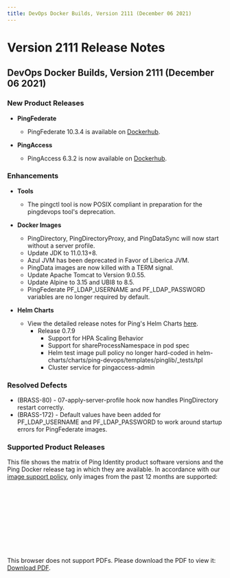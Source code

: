 ```yaml
---
title: DevOps Docker Builds, Version 2111 (December 06 2021)
---
```

# Version 2111 Release Notes

## DevOps Docker Builds, Version 2111 (December 06 2021)

### New Product Releases

- **PingFederate**
    - PingFederate 10.3.4 is available on [Dockerhub](https://hub.docker.com/r/pingidentity/pingfederate).


- **PingAccess**
    - PingAccess 6.3.2 is now available on [Dockerhub](https://hub.docker.com/r/pingidentity/pingaccess).



### Enhancements

- **Tools**
    - The pingctl tool is now POSIX compliant in preparation for the pingdevops tool's deprecation.


- **Docker Images**
    - PingDirectory, PingDirectoryProxy, and PingDataSync will now start without a server profile.
    - Update JDK to 11.0.13+8.
    - Azul JVM has been deprecated in Favor of Liberica JVM.
    - PingData images are now killed with a TERM signal.
    - Update Apache Tomcat to Version 9.0.55.
    - Update Alpine to 3.15 and UBI8 to 8.5.
    - PingFederate PF_LDAP_USERNAME and PF_LDAP_PASSWORD variables are no longer required by default.


- **Helm Charts**
    - View the detailed release notes for Ping's Helm Charts [here](https://helm.pingidentity.com/release-notes).
        - Release 0.7.9
            - Support for HPA Scaling Behavior
            - Support for shareProcessNamespace in pod spec
            - Helm test image pull policy no longer hard-coded in helm-charts/charts/ping-devops/templates/pinglib/_tests/tpl
            - Cluster service for pingaccess-admin






### Resolved Defects

- (BRASS-80) - 07-apply-server-profile hook now handles PingDirectory restart correctly.
- (BRASS-172) - Default values have been added for PF_LDAP_USERNAME and PF_LDAP_PASSWORD to work around startup errors for PingFederate images.

### Supported Product Releases

This file shows the matrix of Ping Identity product software versions and the Ping Docker release tag in which they are available.  In accordance with our [image support policy](../docker-images/imageSupport.md), only images from the past 12 months are supported:

<object data="../../images/productVersionsAndImageTags.pdf" type="application/pdf" width="100%" height="1000px">
    <embed src="../../images/productVersionsAndImageTags.pdf">
        <p>This browser does not support PDFs. Please download the PDF to view it: <a href="../../images/productVersionsAndImageTags.pdf">Download PDF</a>.</p>
    </embed>
</object>
